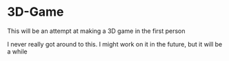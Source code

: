 # 3D-Game

This will be an attempt at making a 3D game in the first person


I never really got around to this. I might work on it in the future, but it will be a while 
